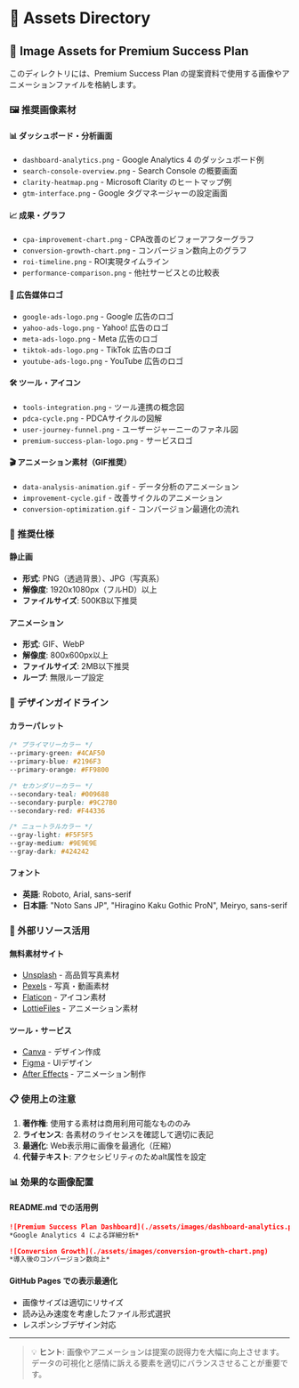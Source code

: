 # 🎨 Assets Directory

## 📁 Image Assets for Premium Success Plan

このディレクトリには、Premium Success Plan の提案資料で使用する画像やアニメーションファイルを格納します。

### 🖼️ 推奨画像素材

#### 📊 ダッシュボード・分析画面
- `dashboard-analytics.png` - Google Analytics 4 のダッシュボード例
- `search-console-overview.png` - Search Console の概要画面
- `clarity-heatmap.png` - Microsoft Clarity のヒートマップ例
- `gtm-interface.png` - Google タグマネージャーの設定画面

#### 📈 成果・グラフ
- `cpa-improvement-chart.png` - CPA改善のビフォーアフターグラフ
- `conversion-growth-chart.png` - コンバージョン数向上のグラフ
- `roi-timeline.png` - ROI実現タイムライン
- `performance-comparison.png` - 他社サービスとの比較表

#### 🎯 広告媒体ロゴ
- `google-ads-logo.png` - Google 広告のロゴ
- `yahoo-ads-logo.png` - Yahoo! 広告のロゴ
- `meta-ads-logo.png` - Meta 広告のロゴ
- `tiktok-ads-logo.png` - TikTok 広告のロゴ
- `youtube-ads-logo.png` - YouTube 広告のロゴ

#### 🛠️ ツール・アイコン
- `tools-integration.png` - ツール連携の概念図
- `pdca-cycle.png` - PDCAサイクルの図解
- `user-journey-funnel.png` - ユーザージャーニーのファネル図
- `premium-success-plan-logo.png` - サービスロゴ

#### 🎬 アニメーション素材（GIF推奨）
- `data-analysis-animation.gif` - データ分析のアニメーション
- `improvement-cycle.gif` - 改善サイクルのアニメーション
- `conversion-optimization.gif` - コンバージョン最適化の流れ

### 📐 推奨仕様

#### 静止画
- **形式**: PNG（透過背景）、JPG（写真系）
- **解像度**: 1920x1080px（フルHD）以上
- **ファイルサイズ**: 500KB以下推奨

#### アニメーション
- **形式**: GIF、WebP
- **解像度**: 800x600px以上
- **ファイルサイズ**: 2MB以下推奨
- **ループ**: 無限ループ設定

### 🎨 デザインガイドライン

#### カラーパレット
```css
/* プライマリーカラー */
--primary-green: #4CAF50
--primary-blue: #2196F3  
--primary-orange: #FF9800

/* セカンダリーカラー */
--secondary-teal: #009688
--secondary-purple: #9C27B0
--secondary-red: #F44336

/* ニュートラルカラー */
--gray-light: #F5F5F5
--gray-medium: #9E9E9E
--gray-dark: #424242
```

#### フォント
- **英語**: Roboto, Arial, sans-serif
- **日本語**: "Noto Sans JP", "Hiragino Kaku Gothic ProN", Meiryo, sans-serif

### 🔗 外部リソース活用

#### 無料素材サイト
- [Unsplash](https://unsplash.com/) - 高品質写真素材
- [Pexels](https://www.pexels.com/) - 写真・動画素材
- [Flaticon](https://www.flaticon.com/) - アイコン素材
- [LottieFiles](https://lottiefiles.com/) - アニメーション素材

#### ツール・サービス
- [Canva](https://www.canva.com/) - デザイン作成
- [Figma](https://www.figma.com/) - UIデザイン
- [After Effects](https://www.adobe.com/products/aftereffects.html) - アニメーション制作

### 📋 使用上の注意

1. **著作権**: 使用する素材は商用利用可能なもののみ
2. **ライセンス**: 各素材のライセンスを確認して適切に表記
3. **最適化**: Web表示用に画像を最適化（圧縮）
4. **代替テキスト**: アクセシビリティのためalt属性を設定

### 📊 効果的な画像配置

#### README.md での活用例
```markdown
![Premium Success Plan Dashboard](./assets/images/dashboard-analytics.png)
*Google Analytics 4 による詳細分析*

![Conversion Growth](./assets/images/conversion-growth-chart.png)  
*導入後のコンバージョン数向上*
```

#### GitHub Pages での表示最適化
- 画像サイズは適切にリサイズ
- 読み込み速度を考慮したファイル形式選択
- レスポンシブデザイン対応

---

> 💡 **ヒント**: 画像やアニメーションは提案の説得力を大幅に向上させます。データの可視化と感情に訴える要素を適切にバランスさせることが重要です。